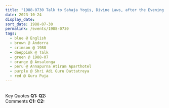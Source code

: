 ```yaml
---
title: "1988-0730 Talk to Sahaja Yogis, Divine Laws, after the Evening Program, the day before Guru Pūjā, Tent, Grounds around Annapurna Atiram Aparthotel, Pont d'Ansalonga, Ansalonga, Andorra"
date: 2023-10-24
display_date: 
sort_date: 1988-07-30
permalink: /events/1988-0730
tags:
  - blue @ English
  - brown @ Andorra
  - crimson @ 1988
  - deeppink @ Talk
  - green @ 1988-07
  - orange @ Ansalonga
  - peru @ Annapurna Atiram Aparthotel
  - purple @ Shri Adi Guru Dattatreya
  - red @ Guru Puja
---
```


<br>

<wave-list>
  <list-title color="DarkSeaGreen" width="55">Key Quotes</list-title>
  <list-item color="BlanchedAlmond" width="280"><b>Q1:</b> <i></i></list-item>
  <list-item color="Lavender" width="280"><b>Q2:</b> <i></i></list-item>
</wave-list>

<br>

<wave-list>
  <list-title color="DarkSeaGreen" width="55">Comments</list-title>
  <list-item color="BlanchedAlmond" width="280"><b>C1:</b> <i></i></list-item>
  <list-item color="Lavender" width="280"><b>C2:</b> <i></i></list-item>
</wave-list>